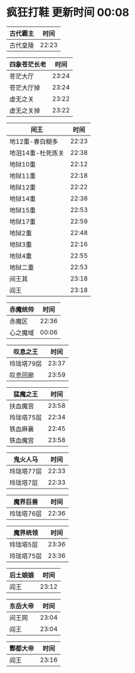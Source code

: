 # 疯狂打鞋 更新时间 00:08

| 古代霸主   | 时间    |
|--------|-------|
| 古代皇陵 | 22:23 |

| 四象苍茫长老   | 时间    |
|--------|-------|
| 苍茫大厅 | 23:24 |
| 苍茫大厅掉 | 23:24 |
| 虚无之关 | 23:22 |
| 虚无之关掉 | 23:22 |

| 间王   | 时间    |
|--------|-------|
| 地12重-春白糊多 | 22:23 |
| 地泪14重-杜死炼关 | 22:38 |
| 地狱10重 | 22:12 |
| 地狱11重 | 22:18 |
| 地狱12重 | 22:22 |
| 地狱14重 | 22:38 |
| 地狱15重 | 22:53 |
| 地狱17重 | 22:59 |
| 地狱2重 | 22:48 |
| 地狱3重 | 22:16 |
| 地狱4重 | 22:55 |
| 地狱二重 | 22:53 |
| 间王其 | 23:18 |
| 阎王 | 23:18 |

| 赤魔统帅   | 时间    |
|--------|-------|
| 赤魔区 | 22:36 |
| 心之魔域 | 00:06 |

| 叹息之王   | 时间    |
|--------|-------|
| 玲珑塔79层 | 23:37 |
| 叹息回廊 | 23:59 |

| 猛魔之王   | 时间    |
|--------|-------|
| 扶血魔宫 | 23:58 |
| 玲珑塔75层 | 22:34 |
| 铁血麻襄 | 22:45 |
| 铁血魔宫 | 23:58 |

| 鬼火人马   | 时间    |
|--------|-------|
| 玲珑塔77层 | 22:33 |
| 玲珑塔7层 | 22:33 |

| 魔界巨兽   | 时间    |
|--------|-------|
| 玲珑塔76层 | 22:36 |

| 魔界统领   | 时间    |
|--------|-------|
| 玲珑塔5层 | 23:36 |
| 玲珑塔75层 | 23:36 |

| 后土娘娘   | 时间    |
|--------|-------|
| 阎王 | 23:12 |

| 东岳大帝   | 时间    |
|--------|-------|
| 间王网 | 23:04 |
| 阎王 | 23:04 |

| 酆都大帝   | 时间    |
|--------|-------|
| 阎王 | 23:16 |